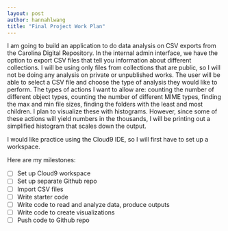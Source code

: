 ```yaml
---
layout: post
author: hannahlwang
title: "Final Project Work Plan"
---
```


I am going to build an application to do data analysis on CSV exports from the Carolina Digital Repository. In the internal admin interface, we have the option to export CSV files that tell you information about different collections. I will be using only files from collections that are public, so I will not be doing any analysis on private or unpublished works. The user will be able to select a CSV file and choose the type of analysis they would like to perform. The types of actions I want to allow are: counting the number of different object types, counting the number of different MIME types, finding the max and min file sizes, finding the folders with the least and most children. I plan to visualize these with histograms. However, since some of these actions will yield numbers in the thousands, I will be printing out a simplified histogram that scales down the output. 

I would like practice using the Cloud9 IDE, so I will first have to set up a workspace.

Here are my milestones:

- [ ] Set up Cloud9 workspace
- [ ] Set up separate Github repo
- [ ] Import CSV files
- [ ] Write starter code
- [ ] Write code to read and analyze data, produce outputs
- [ ] Write code to create visualizations
- [ ] Push code to Github repo
